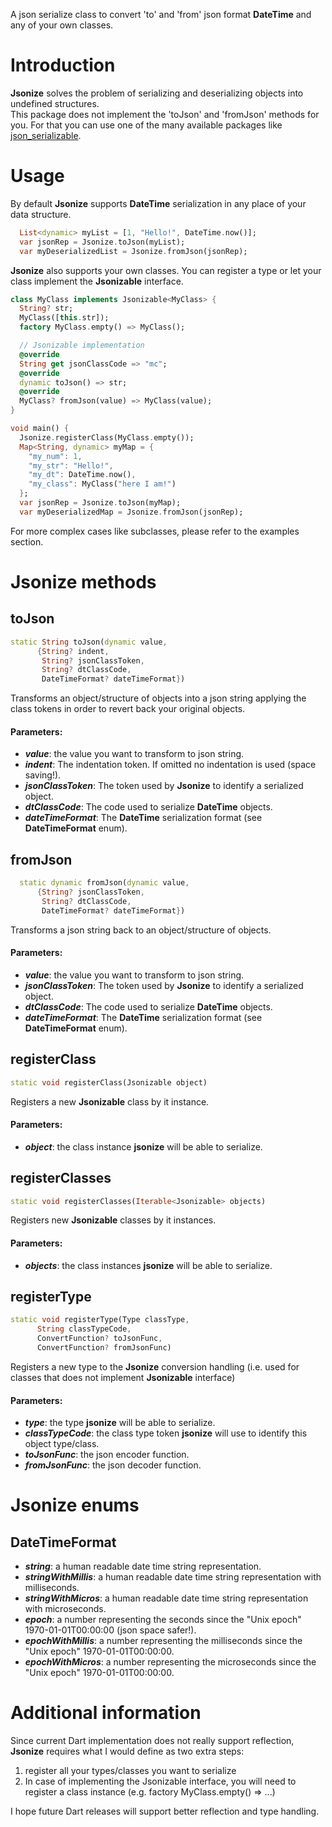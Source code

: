 A json serialize class to convert 'to' and 'from' json format **DateTime** and any of your own classes.

# Introduction

**Jsonize** solves the problem of serializing and deserializing objects into undefined structures.<br>
This package does not implement the 'toJson' and 'fromJson' methods for you. For that you can use one of the many available packages like [json_serializable](https://pub.dev/packages/json_serializable).

# Usage

By default **Jsonize** supports **DateTime** serialization in any place of your data structure.

```dart
  List<dynamic> myList = [1, "Hello!", DateTime.now()];
  var jsonRep = Jsonize.toJson(myList);
  var myDeserializedList = Jsonize.fromJson(jsonRep);
```

**Jsonize** also supports your own classes. You can register a type or let your class implement the **Jsonizable** interface.

```dart
class MyClass implements Jsonizable<MyClass> {
  String? str;
  MyClass([this.str]);
  factory MyClass.empty() => MyClass();

  // Jsonizable implementation
  @override
  String get jsonClassCode => "mc";
  @override
  dynamic toJson() => str;
  @override
  MyClass? fromJson(value) => MyClass(value);
}

void main() {
  Jsonize.registerClass(MyClass.empty());
  Map<String, dynamic> myMap = {
    "my_num": 1,
    "my_str": "Hello!",
    "my_dt": DateTime.now(),
    "my_class": MyClass("here I am!")
  };
  var jsonRep = Jsonize.toJson(myMap);
  var myDeserializedMap = Jsonize.fromJson(jsonRep);
```

For more complex cases like subclasses, please refer to the examples section.

# Jsonize methods

## toJson

```dart
static String toJson(dynamic value,
      {String? indent,
       String? jsonClassToken,
       String? dtClassCode,
       DateTimeFormat? dateTimeFormat})
```

Transforms an object/structure of objects into a json string applying the class tokens in order to revert back your original objects.

#### Parameters:
- **_value_**: the value you want to transform to json string.
- **_indent_**: The indentation token. If omitted no indentation is used (space saving!).
- **_jsonClassToken_**: The token used by **Jsonize** to identify a serialized object.
- **_dtClassCode_**: The code used to serialize **DateTime** objects.
- **_dateTimeFormat_**: The **DateTime** serialization format (see **DateTimeFormat** enum).

## fromJson

```dart
  static dynamic fromJson(dynamic value,
      {String? jsonClassToken,
       String? dtClassCode,
       DateTimeFormat? dateTimeFormat})
```

Transforms a json string back to an object/structure of objects.

#### Parameters:
- **_value_**: the value you want to transform to json string.
- **_jsonClassToken_**: The token used by **Jsonize** to identify a serialized object.
- **_dtClassCode_**: The code used to serialize **DateTime** objects.
- **_dateTimeFormat_**: The **DateTime** serialization format (see **DateTimeFormat** enum).

## registerClass

```dart
static void registerClass(Jsonizable object)
```

Registers a new **Jsonizable** class by it instance.

#### Parameters:
- **_object_**: the class instance **jsonize** will be able to serialize.

## registerClasses

```dart
static void registerClasses(Iterable<Jsonizable> objects)
```

Registers new **Jsonizable** classes by it instances.

#### Parameters:
- **_objects_**: the class instances **jsonize** will be able to serialize.

## registerType

```dart
static void registerType(Type classType,
      String classTypeCode,
      ConvertFunction? toJsonFunc,
      ConvertFunction? fromJsonFunc)
```

Registers a new type to the **Jsonize** conversion handling (i.e. used for classes that does not implement **Jsonizable** interface)

#### Parameters:
- **_type_**: the type **jsonize** will be able to serialize.
- **_classTypeCode_**: the class type token **jsonize** will use to identify this object type/class.
- **_toJsonFunc_**: the json encoder function.
- **_fromJsonFunc_**: the json decoder function.

# Jsonize enums

## DateTimeFormat

- **_string_**: a human readable date time string representation.
- **_stringWithMillis_**: a human readable date time string representation with milliseconds.
- **_stringWithMicros_**: a human readable date time string representation with microseconds.
- **_epoch_**: a number representing the seconds since the "Unix epoch" 1970-01-01T00:00:00 (json space safer!).
- **_epochWithMillis_**: a number representing the milliseconds since the "Unix epoch" 1970-01-01T00:00:00.
- **_epochWithMicros_**: a number representing the microseconds since the "Unix epoch" 1970-01-01T00:00:00.

# Additional information

Since current Dart implementation does not really support reflection, **Jsonize** requires what I would define as two extra steps:

1. register all your types/classes you want to serialize
2. In case of implementing the Jsonizable interface, you will need to register a class instance (e.g. factory MyClass.empty() => ...)

I hope future Dart releases will support better reflection and type handling.
